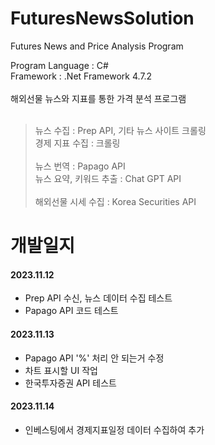 # FuturesNewsSolution
Futures News and Price Analysis Program

Program Language : C#<br/>
Framework : .Net Framework 4.7.2<br/>
<br/>
해외선물 뉴스와 지표를 통한 가격 분석 프로그램<br/>
<br/>
>뉴스 수집 : Prep API, 기타 뉴스 사이트 크롤링<br/>
>경제 지표 수집 : 크롤링<br/><br/>
>뉴스 번역 : Papago API<br/>
>뉴스 요약, 키워드 추출 : Chat GPT API<br/><br/>
>해외선물 시세 수집 : Korea Securities API<br/>

# 개발일지
#### 2023.11.12
+ Prep API 수신, 뉴스 데이터 수집 테스트
+ Papago API 코드 테스트
#### 2023.11.13 
+ Papago API '%' 처리 안 되는거 수정
+ 차트 표시할 UI 작업
+ 한국투자증권 API 테스트
#### 2023.11.14
+ 인베스팅에서 경제지표일정 데이터 수집하여 추가
